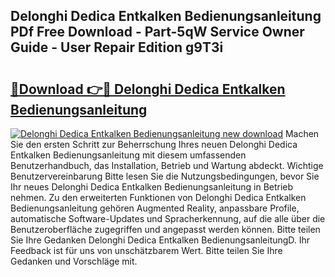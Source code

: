 ## Delonghi Dedica Entkalken Bedienungsanleitung PDf Free Download - Part-5qW Service Owner Guide - User Repair Edition g9T3i

# <h2><a href="http://df0u6m.blite.top/?on=Delonghi+Dedica+Entkalken+Bedienungsanleitung">🔗Download 👉🔴 Delonghi Dedica Entkalken Bedienungsanleitung</a></h2>

[![Delonghi Dedica Entkalken Bedienungsanleitung new download](https://i.imgur.com/lujVjoI.png)](http://df0u6m.blite.top/?on=Delonghi+Dedica+Entkalken+Bedienungsanleitung)
Machen Sie den ersten Schritt zur Beherrschung Ihres neuen Delonghi Dedica Entkalken Bedienungsanleitung mit diesem umfassenden Benutzerhandbuch, das Installation, Betrieb und Wartung abdeckt. Wichtige Benutzervereinbarung Bitte lesen Sie die Nutzungsbedingungen, bevor Sie Ihr neues Delonghi Dedica Entkalken Bedienungsanleitung in Betrieb nehmen. Zu den erweiterten Funktionen von Delonghi Dedica Entkalken Bedienungsanleitung gehören Augmented Reality, anpassbare Profile, automatische Software-Updates und Spracherkennung, auf die alle über die Benutzeroberfläche zugegriffen und angepasst werden können. Bitte teilen Sie Ihre Gedanken Delonghi Dedica Entkalken BedienungsanleitungD. Ihr Feedback ist für uns von unschätzbarem Wert. Bitte teilen Sie Ihre Gedanken und Vorschläge mit.
